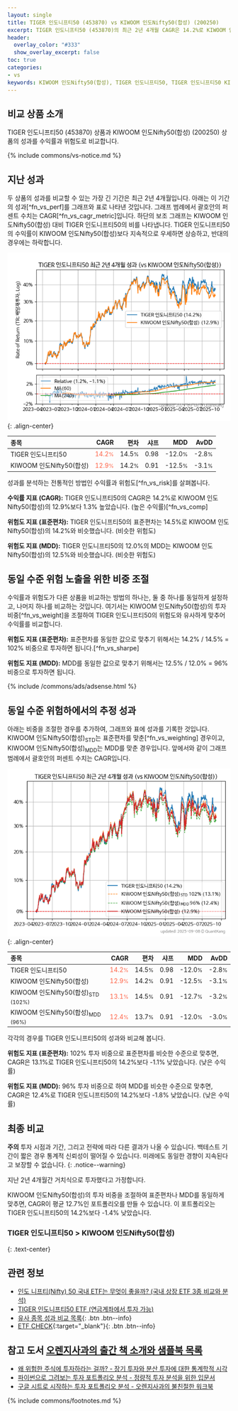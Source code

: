 ```yaml
---
layout: single
title: TIGER 인도니프티50 (453870) vs KIWOOM 인도Nifty50(합성) (200250)
excerpt: TIGER 인도니프티50 (453870)의 최근 2년 4개월 CAGR은 14.2%로 KIWOOM 인도Nifty50(합성) (200250)의 12.9%보다 1.3% 높았습니다.
header:
  overlay_color: "#333"
  show_overlay_excerpt: false
toc: true
categories:
- vs
keywords: KIWOOM 인도Nifty50(합성), TIGER 인도니프티50, TIGER 인도니프티50 KIWOOM 인도Nifty50(합성) 비교, 453870, 200250, 453870 453870 비교
---
```


## 비교 상품 소개


TIGER 인도니프티50 (453870) 상품과 KIWOOM 인도Nifty50(합성) (200250) 상품의 성과를 수익률과 위험도로 비교합니다.





{% include commons/vs-notice.md %}

## 지난 성과

두 상품의 성과를 비교할 수 있는 가장 긴 기간은 최근 2년 4개월입니다. 아래는 이 기간의 성과[^fn_vs_perf]를 그래프와 표로 나타낸 것입니다.
그래프 범례에서 괄호안의 퍼센트 수치는 CAGR[^fn_vs_cagr_metric]입니다.
하단의 보조 그래프는 KIWOOM 인도Nifty50(합성) 대비 TIGER 인도니프티50의 비를 나타냅니다.
TIGER 인도니프티50의 수익률이 KIWOOM 인도Nifty50(합성)보다 지속적으로 우세하면 상승하고, 반대의 경우에는 하락합니다.

![TIGER 인도니프티50](/vs/images/453870-vs-200250_dual.png){: .align-center}

| **종목** | **CAGR** | **편차** | **샤프** | **MDD** | **AvDD** |
| :------------ | ------: | -----------: | -------: | ------: | -------: |
| TIGER 인도니프티50 | <span style="color: tomato">14.2<small>%</small></span> | 14.5<small>%</small> | 0.98 | -12.0<small>%</small> | -2.8<small>%</small> |
| KIWOOM 인도Nifty50(합성) | <span style="color: tomato">12.9<small>%</small></span> | 14.2<small>%</small> | 0.91 | -12.5<small>%</small> | -3.1<small>%</small> |

<!-- more -->


성과를 분석하는 전통적인 방법인 수익률과 위험도[^fn_vs_risk]를 살펴봅니다.

**수익률 지표 (CAGR):** TIGER 인도니프티50의 CAGR은 14.2%로 KIWOOM 인도Nifty50(합성)의 12.9%보다 1.3% 높았습니다. (높은 수익률)[^fn_vs_comp]

**위험도 지표 (표준편차):** TIGER 인도니프티50의 표준편차는 14.5%로 KIWOOM 인도Nifty50(합성)의 14.2%와 비슷했습니다. (비슷한 위험도)

**위험도 지표 (MDD):** TIGER 인도니프티50의 12.0%의 MDD는 KIWOOM 인도Nifty50(합성)의 12.5%와 비슷했습니다. (비슷한 위험도)



## 동일 수준 위험 노출을 위한 비중 조절

수익률과 위험도가 다른 상품을 비교하는 방법의 하나는, 둘 중 하나를 동일하게 설정하고, 나머지 하나를 비교하는 것입니다.
여기서는 KIWOOM 인도Nifty50(합성)의 투자 비중[^fn_vs_weight]을 조절하여 TIGER 인도니프티50의 위험도와 유사하게 맞추어 수익률를 비교합니다.

**위험도 지표 (표준편차):** 표준편차를 동일한 값으로 맞추기 위해서는 14.2% / 14.5% = 102% 비중으로 투자하면 됩니다.[^fn_vs_sharpe]

**위험도 지표 (MDD):** MDD를 동일한 값으로 맞추기 위해서는 12.5% / 12.0% = 96% 비중으로 투자하면 됩니다.


{% include /commons/ads/adsense.html %}



## 동일 수준 위험하에서의 추정 성과

아래는 비중을 조절한 경우를 추가하여, 그래프와 표에 성과를 기록한 것입니다.
KIWOOM 인도Nifty50(합성)<sub>STD</sub>는 표준편차를 맞춘[^fn_vs_weighting] 경우이고, KIWOOM 인도Nifty50(합성)<sub>MDD</sub>는 MDD를 맞춘 경우입니다.
앞에서와 같이 그래프 범례에서 괄호안의 퍼센트 수치는 CAGR입니다.


![TIGER 인도니프티50](/vs/images/453870-vs-200250.png){: .align-center}



| **종목** | **CAGR** | **편차** | **샤프** | **MDD** | **AvDD** |
| :------------ | ------: | -----------: | -------: | ------: | -------: |
| TIGER 인도니프티50 | <span style="color: tomato">14.2<small>%</small></span> | 14.5<small>%</small> | 0.98 | -12.0<small>%</small> | -2.8<small>%</small> |
| KIWOOM 인도Nifty50(합성) | <span style="color: tomato">12.9<small>%</small></span> | 14.2<small>%</small> | 0.91 | -12.5<small>%</small> | -3.1<small>%</small> |
| KIWOOM 인도Nifty50(합성)<sub>STD</sub> <small>(102%)</small> | <span style="color: tomato">13.1<small>%</small></span> | 14.5<small>%</small> | 0.91 | -12.7<small>%</small> | -3.2<small>%</small> |
| KIWOOM 인도Nifty50(합성)<sub>MDD</sub> <small>(96%)</small> | <span style="color: tomato">12.4<small>%</small></span> | 13.7<small>%</small> | 0.91 | -12.0<small>%</small> | -3.0<small>%</small> |



각각의 경우를 TIGER 인도니프티50의 성과와 비교해 봅니다.

**위험도 지표 (표준편차):** 102% 투자 비중으로 표준편차를 비슷한 수준으로 맞추면, CAGR은 13.1%로 TIGER 인도니프티50의 14.2%보다 -1.1% 낮았습니다. (낮은 수익률)

**위험도 지표 (MDD):** 96% 투자 비중으로 하여 MDD를 비슷한 수준으로 맞추면, CAGR은 12.4%로 TIGER 인도니프티50의 14.2%보다 -1.8% 낮았습니다. (낮은 수익률)




## 최종 비교

**주의** 투자 시점과 기간, 그리고 전략에 따라 다른 결과가 나올 수 있습니다. 백테스트 기간이 짧은 경우 통계적 신뢰성이 떨어질 수 있습니다. 미래에도 동일한 경향이 지속된다고 보장할 수 없습니다.
{: .notice--warning}

지난 2년 4개월간 거치식으로 투자했다고 가정합니다.

KIWOOM 인도Nifty50(합성)의 투자 비중을 조절하여 표준편차나 MDD를 동일하게 맞추면, CAGR이 평균 12.7%인 포트폴리오를 만들 수 있습니다.
이 포트폴리오는 TIGER 인도니프티50의 14.2%보다 -1.4% 낮았습니다.

### TIGER 인도니프티50 &gt; KIWOOM 인도Nifty50(합성)
{: .text-center}


## 관련 정보

- [인도 니프티(Nifty) 50 국내 ETF는 무엇이 좋을까? (국내 상장 ETF 3종 비교와 분석)](https://kongdori.tistory.com/312)
- [TIGER 인도니프티50 ETF (연금계좌에서 투자 가능)](https://kongdori.tistory.com/86)
- [유사 종목 성과 비교 목록](/vs/){: .btn .btn--info}
- [ETF CHECK](https://www.etfcheck.co.kr/mobile/etpitem/200250/compare?compCode%5B%5D=453870){:target="_blank"}{: .btn .btn--info}


## 참고 도서 [오렌지사과의 출간 책 소개와 샘플북 목록](https://kongdori.tistory.com/691)

- [왜 위험한 주식에 투자하라는 걸까? - 장기 투자와 분산 투자에 대한 통계학적 시각](https://kongdori.tistory.com/421)
- [파이썬으로 그려보는 투자 포트폴리오 분석  - 정량적 투자 분석을 위한 입문서](https://kongdori.tistory.com/643)
- [구글 시트로 시작하는 투자 포트폴리오 분석 - 오렌지사과의 불친절한 워크북](https://kongdori.tistory.com/449)

{% include commons/footnotes.md %}